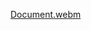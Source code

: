 [Document.webm](https://user-images.githubusercontent.com/56014478/198952396-70f278f3-2981-42b1-8fde-5c5192d07169.webm)
